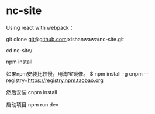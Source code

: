 # nc-site

Using react with webpack：

git clone git@github.com:xishanwawa/nc-site.git

cd nc-site/

npm install

如果npm安装比较慢，用淘宝镜像。
$ npm install -g cnpm --registry=https://registry.npm.taobao.org

然后安装
cnpm install

启动项目
npm run dev